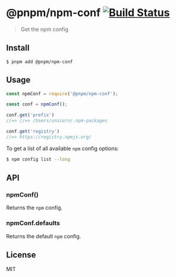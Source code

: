 # @pnpm/npm-conf [![Build Status](https://travis-ci.com/pnpm/npm-conf.svg?branch=master)](https://travis-ci.com/pnpm/npm-conf)

> Get the npm config


## Install

```
$ pnpm add @pnpm/npm-conf
```


## Usage

```js
const npmConf = require('@pnpm/npm-conf');

const conf = npmConf();

conf.get('prefix')
//=> //=> /Users/unicorn/.npm-packages

conf.get('registry')
//=> https://registry.npmjs.org/
```

To get a list of all available `npm` config options:

```bash
$ npm config list --long
```


## API

### npmConf()

Returns the `npm` config.

### npmConf.defaults

Returns the default `npm` config.


## License

MIT
